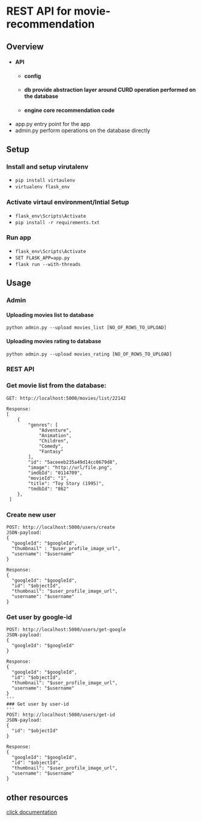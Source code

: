 # REST API for movie-recommendation
## Overview

- #### API
    - #### config
    - #### db provide abstraction layer around CURD operation performed on the database
    - #### engine core recommendation code
- app.py  entry point for the app 
- admin.py  perform operations on the database directly


## Setup 
### Install and setup virutalenv 

- ` pip install virtaulenv `
- ` virtualenv flask_env `

### Activate virtaul environment/Intial Setup

- `flask_env\Scripts\Activate`
- `pip install -r requirements.txt`

### Run app 

- `flask_env\Scripts\Activate`
- `SET FLASK_APP=app.py`
- `flask run --with-threads`


## Usage

### Admin 

#### Uploading movies list to database 

```
python admin.py --upload movies_list [NO_OF_ROWS_TO_UPLOAD]
```

#### Uploading movies rating to database 

```
python admin.py --upload movies_rating [NO_OF_ROWS_TO_UPLOAD]
```
 
### REST API
### Get movie list from the database:

```
GET: http://localhost:5000/movies/list/22142

Response: 
[
    {
        "genres": [
            "Adventure",
            "Animation",
            "Children",
            "Comedy",
            "Fantasy"
        ],
        "id": "5aceeeb235a49d14cc0679d8",
        "image": "http://url/file.png",
        "imdbId": "0114709",
        "movieId": "1",
        "title": "Toy Story (1995)",
        "tmdbId": "862"
    },
 ]
```

### Create new user 
```
POST: http://localhost:5000/users/create
JSON-payload: 
{
  "googleId": "$googleId",
  "thumbnail" : "$user_profile_image_url",
  "username": "$username"
}

Response:
{
  "googleId": "$googleId",
  "id": "$objectId",
  "thumbnail": "$user_profile_image_url",
  "username": "$username"
}

```

### Get user by google-id
```
POST: http://localhost:5000/users/get-google
JSON-payload:
{  
  "googleId": "$googleId"
}

Response:
{
  "googleId": "$googleId",
  "id": "$objectId",
  "thumbnail": "$user_profile_image_url",
  "username": "$username"
}
'''
### Get user by user-id 
'''
POST: http://localhost:5000/users/get-id
JSON-payload:
{
  "id": "$objectId"
}

Response:
{
  "googleId": "$googleId",
  "id": "$objectId",
  "thumbnail": "$user_profile_image_url",
  "username": "$username"
}
```


## other resources

 [click documentation](http://click.pocoo.org/5/)
